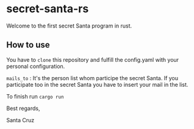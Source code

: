 # secret-santa-rs

Welcome to the first secret Santa program in rust.

## How to use

You have to `clone` this repository and fulfill the config.yaml with your personal configuration.

`mails_to` : It's the person list whom participe the secret Santa.
If you participate too in the secret Santa you have to insert your mail in the list.

To finish run `cargo run`

Best regards,

Santa Cruz
